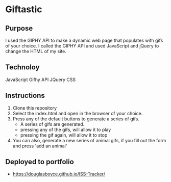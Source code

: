# Giftastic

## Purpose
I used the GIPHY API to make a dynamic web page that populates with gifs of your choice. I called the GIPHY API and used JavaScript and jQuery to change the HTML of my site.

## Technoloy
JavaScript
Gifhy API
JQuery
CSS

## Instructions 
1. Clone this repository
2. Select the index.html and open in the browser of your choice.
3. Press any of the default buttons to generate a series of gifs.
    * A series of gifs are generated.
    * pressing any of the gifs, will allow it to play
    * pressing the gif again, will allow it to stop
4. You can also, generate a new series of animal gifs, if you fill out the form and press 'add an animal'

## Deployed to portfolio

 * https://douglasboyce.github.io/ISS-Tracker/
